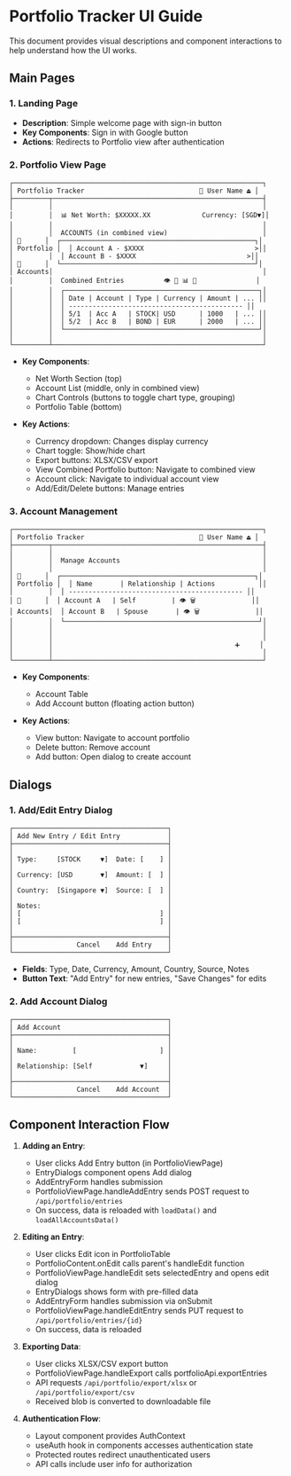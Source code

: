 # Portfolio Tracker UI Guide

This document provides visual descriptions and component interactions to help understand how the UI works.

## Main Pages

### 1. Landing Page
- **Description**: Simple welcome page with sign-in button
- **Key Components**: Sign in with Google button
- **Actions**: Redirects to Portfolio view after authentication

### 2. Portfolio View Page
```
┌───────────────────────────────────────────────────────────────┐
│ Portfolio Tracker                             🔄 User Name ⏏️ │
├─────────┬─────────────────────────────────────────────────────┤
│         │                                                     │
│         │  📊 Net Worth: $XXXXX.XX             Currency: [SGD▼]│
│         │                                                     │
│         │  ACCOUNTS (in combined view)                        │
│ 📂      │  ┌─────────────────────────────────────────────────┐│
│ Portfolio │  │ Account A - $XXXX                            >││
│         │  │ Account B - $XXXX                            >││
│ 👛      │  └─────────────────────────────────────────────────┘│
│ Accounts│                                                     │
│         │  Combined Entries          👁️ 📄 📊 🔄               │
│         │  ┌─────────────────────────────────────────────────┐│
│         │  │ Date | Account | Type | Currency | Amount | ... ││
│         │  │ -------------------------------------------- ││
│         │  │ 5/1  | Acc A   | STOCK| USD      | 1000   | ... ││
│         │  │ 5/2  | Acc B   | BOND | EUR      | 2000   | ... ││
│         │  └─────────────────────────────────────────────────┘│
│         │                                                     │
└─────────┴─────────────────────────────────────────────────────┘
```

- **Key Components**:
  - Net Worth Section (top)
  - Account List (middle, only in combined view)
  - Chart Controls (buttons to toggle chart type, grouping)
  - Portfolio Table (bottom)
  
- **Key Actions**:
  - Currency dropdown: Changes display currency
  - Chart toggle: Show/hide chart
  - Export buttons: XLSX/CSV export
  - View Combined Portfolio button: Navigate to combined view
  - Account click: Navigate to individual account view
  - Add/Edit/Delete buttons: Manage entries

### 3. Account Management
```
┌───────────────────────────────────────────────────────────────┐
│ Portfolio Tracker                             🔄 User Name ⏏️ │
├─────────┬─────────────────────────────────────────────────────┤
│         │                                                     │
│         │  Manage Accounts                                    │
│         │                                                     │
│ 📂      │  ┌─────────────────────────────────────────────────┐│
│ Portfolio │  │ Name       | Relationship | Actions           ││
│         │  │ -------------------------------------------- ││
│ 👛      │  │ Account A   | Self         | 👁️ 🗑️              ││
│ Accounts│  │ Account B   | Spouse       | 👁️ 🗑️              ││
│         │  └─────────────────────────────────────────────────┘│
│         │                                                     │
│         │                                                     │
│         │                                              ➕     │
│         │                                                     │
└─────────┴─────────────────────────────────────────────────────┘
```

- **Key Components**:
  - Account Table
  - Add Account button (floating action button)
  
- **Key Actions**:
  - View button: Navigate to account portfolio
  - Delete button: Remove account
  - Add button: Open dialog to create account

## Dialogs

### 1. Add/Edit Entry Dialog
```
┌───────────────────────────────────────┐
│ Add New Entry / Edit Entry            │
├───────────────────────────────────────┤
│                                       │
│ Type:     [STOCK     ▼]  Date: [    ] │
│                                       │
│ Currency: [USD       ▼]  Amount: [  ] │
│                                       │
│ Country:  [Singapore ▼]  Source: [  ] │
│                                       │
│ Notes:                                │
│ [                                   ] │
│ [                                   ] │
│                                       │
├───────────────────────────────────────┤
│                Cancel    Add Entry    │
└───────────────────────────────────────┘
```

- **Fields**: Type, Date, Currency, Amount, Country, Source, Notes
- **Button Text**: "Add Entry" for new entries, "Save Changes" for edits

### 2. Add Account Dialog
```
┌───────────────────────────────────────┐
│ Add Account                           │
├───────────────────────────────────────┤
│                                       │
│ Name:         [                     ] │
│                                       │
│ Relationship: [Self            ▼]     │
│                                       │
├───────────────────────────────────────┤
│                Cancel    Add Account  │
└───────────────────────────────────────┘
```

## Component Interaction Flow

1. **Adding an Entry**:
   - User clicks Add Entry button (in PortfolioViewPage)
   - EntryDialogs component opens Add dialog
   - AddEntryForm handles submission
   - PortfolioViewPage.handleAddEntry sends POST request to `/api/portfolio/entries`
   - On success, data is reloaded with `loadData()` and `loadAllAccountsData()`

2. **Editing an Entry**:
   - User clicks Edit icon in PortfolioTable
   - PortfolioContent.onEdit calls parent's handleEdit function
   - PortfolioViewPage.handleEdit sets selectedEntry and opens edit dialog
   - EntryDialogs shows form with pre-filled data
   - AddEntryForm handles submission via onSubmit
   - PortfolioViewPage.handleEditEntry sends PUT request to `/api/portfolio/entries/{id}`
   - On success, data is reloaded

3. **Exporting Data**:
   - User clicks XLSX/CSV export button
   - PortfolioViewPage.handleExport calls portfolioApi.exportEntries
   - API requests `/api/portfolio/export/xlsx` or `/api/portfolio/export/csv`
   - Received blob is converted to downloadable file

4. **Authentication Flow**:
   - Layout component provides AuthContext
   - useAuth hook in components accesses authentication state
   - Protected routes redirect unauthenticated users
   - API calls include user info for authorization
